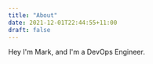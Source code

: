 ```yaml
---
title: "About"
date: 2021-12-01T22:44:55+11:00
draft: false
---
```


Hey I'm Mark, and I'm a DevOps Engineer.
